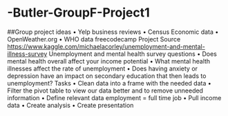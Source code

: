 # -Butler-GroupF-Project1
##Group project
 ideas
•	Yelp business reviews
•	Census Economic data
•	OpenWeather.org
•	WHO data freecodecamp
Project Source
https://www.kaggle.com/michaelacorley/unemployment-and-mental-illness-survey
Unemployment and mental health survey questions
•	Does mental health overall affect your income potential
•	What mental health illnesses affect the rate of unemployment
•	Does having anxiety or depression have an impact on secondary education that then leads to unemployment?
Tasks
•	Clean data into a frame with the needed data
•	Filter the pivot table to view our data better and to remove unneeded information
•	Define relevant data employment = full time job
•	Pull income data 
•	Create analysis
•	Create presentation
